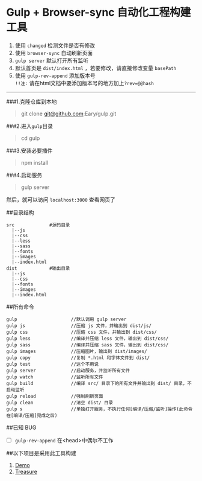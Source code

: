 # Gulp + Browser-sync 自动化工程构建工具

1. 使用 `changed` 检测文件是否有修改  
2. 使用 `browser-sync` 自动刷新页面  
3. `gulp server` 默认打开所有监听  
4. 默认首页是 `dist/index.html` ，若要修改，请直接修改变量 `basePath` 
5. 使用 `gulp-rev-append` 添加版本号  
    `!!注:` 请在html文档中要添加版本号的地方加上`?rev=@@hash`  

-------------------------------  

###1.克隆仓库到本地
> git clone git@github.com:Eary/gulp.git 

###2.进入`gulp`目录
> cd gulp

###3.安装必要插件
> npm install

###4.启动服务
> gulp server

然后，就可以访问 `localhost:3000` 查看网页了  
  
##目录结构  
```
src             #源码目录
  |--js
  |--css
  |--less
  |--sass
  |--fonts
  |--images
  |--index.html
dist            #输出目录
  |--js
  |--css
  |--fonts
  |--images
  |--index.html
```


##所有命令
```
gulp                    //默认调用 gulp server
gulp js                 //压缩 js 文件，并输出到 dist/js/
gulp css                //压缩 css 文件，并输出到 dist/css/
gulp less               //编译并压缩 less 文件，输出到 dist/css/
gulp sass               //编译并压缩 sass 文件，输出到 dist/css/
gulp images             //压缩图片，输出到 dist/images/
gulp copy               //复制 *.html 和字体文件到 dist/
gulp test               //这个不用说
gulp server             //启动服务，并监听所有文件
gulp watch              //监听所有文件
gulp build              //编译 src/ 目录下的所有文件并输出到 dist/ 目录，不启动监听
gulp reload             //强制刷新页面
gulp clean              //清空 dist/ 目录
gulp s                  //单独打开服务，不执行任何[编译/压缩/监听]操作(此命令在[编译/压缩]完成之后)
```



##已知 BUG  
- [ ] `gulp-rev-append` 在\<head\>中偶尔不工作

##以下项目是采用此工具构建  
1. [Demo](dist/index.html)  
2. [Treasure](https://github.com/eary/treasure)  